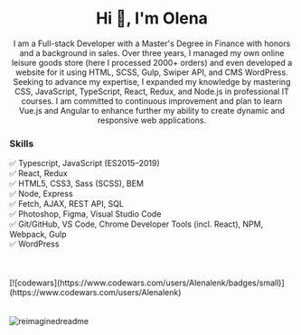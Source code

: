  <h1 align="center">Hi 👋, I'm Olena</h1>
<p align="center">
 I am a Full-stack Developer with a Master's Degree in Finance with honors and a background in sales. Over three years, I managed my own online leisure goods store (here I processed 2000+ orders) and even developed a website for it using HTML, SCSS, Gulp, Swiper API, and CMS WordPress. Seeking to advance my expertise, I expanded my knowledge by mastering CSS, JavaScript, TypeScript, React, Redux, and Node.js in professional IT courses. I am committed to continuous improvement and plan to learn Vue.js and Angular to enhance further my ability to create dynamic and responsive web applications.
</p>

<h3 align="left">Skills</h3>
✅ Typescript, JavaScript (ES2015–2019) <br/>
✅ React, Redux <br/>
✅ HTML5, CSS3, Sass (SCSS), BEM<br/>
✅ Node, Express<br/>
✅ Fetch, AJAX, REST API, SQL<br/>
✅ Photoshop, Figma, Visual Studio Code<br/>
✅ Git/GitHub, VS Code, Chrome Developer Tools (incl. React), NPM, Webpack, Gulp<br/>
✅ WordPress<br/>
<br/>
<br/>
<br/>
[![codewars](https://www.codewars.com/users/Alenalenk/badges/small)](https://www.codewars.com/users/Alenalenk) 
<br/>
<br/>
<br/>

<img src="https://myreadme.vercel.app/api/embed/Alenalenk?panels=userstatistics,toprepositories,toplanguages,commitgraph" alt="reimaginedreadme" />


